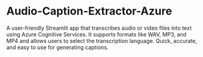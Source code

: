 # Audio-Caption-Extractor-Azure
A user-friendly Streamlit app that transcribes audio or video files into text using Azure Cognitive Services. It supports formats like WAV, MP3, and MP4 and allows users to select the transcription language. Quick, accurate, and easy to use for generating captions.
